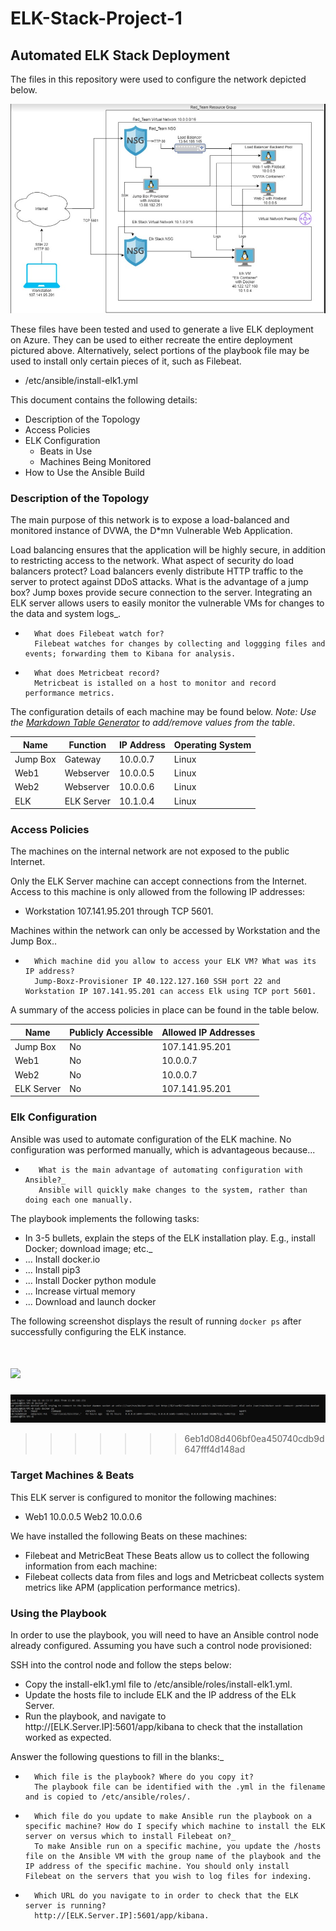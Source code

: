 # ELK-Stack-Project-1
## Automated ELK Stack Deployment

The files in this repository were used to configure the network depicted below.

![](Diagrams/ELK_Stack_Network_Diagram.jpg)

These files have been tested and used to generate a live ELK deployment on Azure. They can be used to either recreate the entire deployment pictured above. Alternatively, select portions of the playbook file may be used to install only certain pieces of it, such as Filebeat.

  - /etc/ansible/install-elk1.yml

This document contains the following details:
- Description of the Topology
- Access Policies
- ELK Configuration
  - Beats in Use
  - Machines Being Monitored
- How to Use the Ansible Build


### Description of the Topology

The main purpose of this network is to expose a load-balanced and monitored instance of DVWA, the D*mn Vulnerable Web Application.

Load balancing ensures that the application will be highly secure, in addition to restricting access to the network.
        What aspect of security do load balancers protect?
        Load balancers evenly distribute HTTP traffic to the server to protect against DDoS attacks.
        What is the advantage of a jump box?
        Jump boxes provide secure connection to the server.
Integrating an ELK server allows users to easily monitor the vulnerable VMs for changes to the data and system logs_.
-       What does Filebeat watch for?
        Filebeat watches for changes by collecting and loggging files and events; forwarding them to Kibana for analysis.
-       What does Metricbeat record?
        Metricbeat is istalled on a host to monitor and record performance metrics.

The configuration details of each machine may be found below.
_Note: Use the [Markdown Table Generator](http://www.tablesgenerator.com/markdown_tables) to add/remove values from the table_.

| Name     | Function | IP Address | Operating System |
|----------|----------|------------|------------------|
| Jump Box | Gateway  | 10.0.0.7   | Linux            |
| Web1     | Webserver| 10.0.0.5   | Linux            |
| Web2     | Webserver| 10.0.0.6   | Linux            |
| ELK      |ELK Server| 10.1.0.4   | Linux            |

### Access Policies

The machines on the internal network are not exposed to the public Internet.

Only the ELK Server machine can accept connections from the Internet. Access to this machine is only allowed from the following IP addresses:
- Workstation 107.141.95.201 through TCP 5601.

Machines within the network can only be accessed by Workstation and the Jump Box..
-       Which machine did you allow to access your ELK VM? What was its IP address?
        Jump-Boxz-Provisioner IP 40.122.127.160 SSH port 22 and Workstation IP 107.141.95.201 can access Elk using TCP port 5601.
A summary of the access policies in place can be found in the table below.

| Name     | Publicly Accessible | Allowed IP Addresses  |
|----------|---------------------|---------------------- |
|Jump Box  | No                  |107.141.95.201         |
|Web1      | No                  |10.0.0.7               |
|Web2      | No                  |10.0.0.7               |
|ELK Server| No                  |107.141.95.201         |

### Elk Configuration

Ansible was used to automate configuration of the ELK machine. No configuration was performed manually, which is advantageous because...
-        What is the main advantage of automating configuration with Ansible?_
         Ansible will quickly make changes to the system, rather than doing each one manually.
The playbook implements the following tasks:
- In 3-5 bullets, explain the steps of the ELK installation play. E.g., install Docker; download image; etc._
- ... Install docker.io
- ... Install pip3
- ... Install Docker python module
- ... Increase virtual memory
- ... Download and launch docker

The following screenshot displays the result of running `docker ps` after successfully configuring the ELK instance.


![](Images/docker%ps.jpg)
=======
![](Images/docker%20ps.jpg)
>>>>>>> 6eb1d08d406bf0ea450740cdb9d647fff4d148ad

### Target Machines & Beats
This ELK server is configured to monitor the following machines:
- Web1 10.0.0.5
  Web2 10.0.0.6

We have installed the following Beats on these machines:
- Filebeat and MetricBeat
These Beats allow us to collect the following information from each machine:
- Filebeat collects data from files and logs and Metricbeat collects system metrics like APM (application performance metrics).

### Using the Playbook
In order to use the playbook, you will need to have an Ansible control node already configured. Assuming you have such a control node provisioned:

SSH into the control node and follow the steps below:
- Copy the install-elk1.yml file to /etc/ansible/roles/install-elk1.yml.
- Update the hosts file to include ELK and the IP address of the ELk Server.
- Run the playbook, and navigate to http://[ELK.Server.IP]:5601/app/kibana to check that the installation worked as expected.

Answer the following questions to fill in the blanks:_
-       Which file is the playbook? Where do you copy it?
        The playbook file can be identified with the .yml in the filename and is copied to /etc/ansible/roles/.
-       Which file do you update to make Ansible run the playbook on a specific machine? How do I specify which machine to install the ELK server on versus which to install Filebeat on?_
        To make Ansible run on a specific machine, you update the /hosts file on the Ansible VM with the group name of the playbook and the IP address of the specific machine. You should only install Filebeat on the servers that you wish to log files for indexing.
-       Which URL do you navigate to in order to check that the ELK server is running?
        http://[ELK.Server.IP]:5601/app/kibana.
